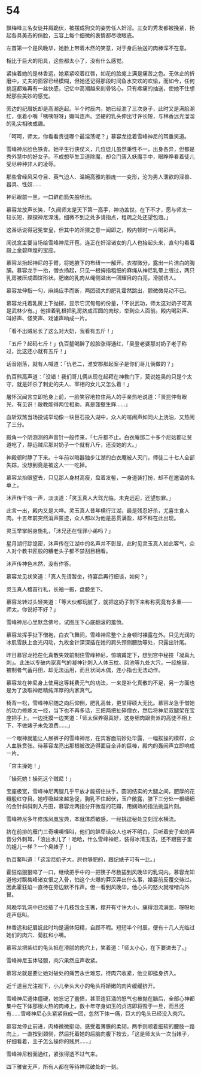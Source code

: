 # 54

飘梅峰三名女徒并肩跪伏，被摆成狗交的姿势任人奸淫。三女的秀发都被挽紧，扬起各具美态的俏脸，玉容上每个细微的表情都尽收眼底。

左首第一个是风晚华，她脸上带着木然的笑意，对于身后抽送的肉棒浑不在意。

相比于巨犬的阳具，这些都太小了，没有什么感觉。

紧挨着她的是林香远，她紧紧咬着红唇，如花的脸庞上满是痛苦之色。无休止的折磨中，丈夫的面容已经模糊，但她还记得那段时间鱼水交欢的欢愉，而如今，任何挑逗都难再有一丝快感，记忆中高潮越来刻骨铭心。只有疼痛的抽送，使她不住想起那些美妙的感觉。

旁边的纪眉妩却是高潮迭起。半个时辰内，她已经泄了三次身子，此时又是满脸潮红，张着小嘴「咦咦呀呀」媚叫连声。坚硬的乳头伸出寸许长短，与林香远光溜溜的乳尖相映成趣。

「呵呵，师太，你看看贵徒哪个最淫荡呢？」慕容龙捻着雪峰神尼的耳垂笑道。

雪峰神尼脸色铁青。她平生行侠仗义，几位徒儿虽然秉性不一，出身各异，但都是秀外慧中的好女子。不成想毕生卫道除魔，却合门落入妖魔手中，眼睁睁看着徒儿受尽种种非人的凌辱。

那些曾经风采夺目、英气迫人、温婉高雅的脸庞一一变形，沦为男人泄欲的淫兽、器具、性奴……

神尼眼前一黑，一口鲜血箭矢般喷出。

慕容龙放声长笑，「久闻师太是天下第一高手，神功盖世。在下不才，愿与师太一较长短，探探神尼深浅，细微不到之处多请指点，粗疏之处还望包涵。」

这番话说得冠冕堂皇，但其中的淫猥之意一闻即之，殿内顿时一片喝彩声。

闻说宫主要当场给雪峰神尼开苞，连正在奸淫诸女的几人也抬起头来，直勾勾看着殿上金碧辉煌的宝座。

慕容龙抬起神尼的手臂，将她腋下的布纽一一解开。衣襟微分，露出一片洁白的胸脯。慕容龙手一抬，僧衣扬起，只见一根拇指粗细的麻绳从神尼乳晕上缠过，两只乳房被压成圆饼形状。肥嫩的乳肉从绳侧溢出一团耀目的白亮，滑腻诱人。

慕容龙伸指一勾，麻绳应手而断，两团硕大的肥乳霍然跳出，颤微微晃动不已。

慕容龙托着乳房上下抛掷，显示它沉甸甸的份量，「不说武功，师太这对奶子可真是武林少有。」他捏着乳根把乳房挤成浑圆的肉球，举到众人面前。殿内喝彩声、叫好声、怪笑声、戏谑声响成一片。

「看不出贼尼长了这么对大奶，我看有五斤！」

「五斤？起码七斤！」仇百鳌喝醉了般脸涨得通红，「吴登老婆那对奶子老子称过，比这还小就有五斤！」

话音刚落，就有人喊道：「仇老二，淮安郡那起案子是你们哥儿俩做的？」

仇百熊高声道：「没错！我们哥儿俩从现在起拜在神教门下，莫说姓吴的只是个太守，就是奸杀了刺史的夫人、宰相的女儿又怎么着！」

屠怀沉闻言立即抢身上前，一脸笑容地拉住两人的手亲热地说道：「贤昆仲有眼光，有见识！敝教能得两位相助，真是篷壁生辉……」

血斩双煞当场投诚举动像一块巨石投入湖中，众人的喧闹声如同火上浇油，又热闹了三分。

殿角一个阴测测的声音针一般传来，「七斤都不止。白衣庵那二十多个尼姑都让贫道吃了，静远贼尼那对奶子一个就有八斤，还没她的大。」

神殿顿时静了下来。十年前以暗器独步江湖的白衣庵被人灭门，师徒二十七人全部失踪，没想到竟是被这人一一吃掉。

慕容龙抬眼望去，只见那人身材高瘦，盘着发髻，一身道装打扮，却不在邀请的名单上。

沐声传干咳一声，淡淡道：「灵玉真人大驾光临，未克远迎，还望恕罪。」

此言一出，殿内又是大哗。灵玉真人昔年横行江湖，最是残忍好杀，尤喜生食人肉。十五年前突然消声匿迹，众人都以为他是恶贯满盈，却不料在此出现。

灵玉举掌躬身施礼，「沐兄还在怪罪小弟吗？」

星月湖行踪诡密，沐声传在江湖中的名声并不彰显，此时见灵玉真人如此客气，众人对个教书匠般的糟老头子都不禁刮目相看。

沐声传神色木然，没有作答。

慕容龙见状笑道：「真人先请暂坐，待宴后再行细谈，如何？」

灵玉真人稽首行礼，长袖一振，盘膝坐下。

慕容龙转过头轻笑道：「等大伙都玩腻了，就把这奶子割下来称称究竟有多重——师太，你说好不好？」

雪峰神尼心里默念佛号，试图压下心底翻滚的羞愤。

慕容龙挥手扯下僧袍，白衣飞舞间，雪峰神尼整个上身顿时裸露在外。只见光润的冰肌雪肤上金光闪动，九枚金针深深插在她的肩头颈侧腰肋等处，只露出针尾。

昨日慕容龙抢在化真散失效前制住雪峰神尼，惊魂甫定下，想到宫中秘技「凝真九刺」。此法以专破内家真气的凝神针刺入人体玉枕、凤池等九处大穴，一经施展，被制者气蓄丹田，却无法运用，而且状同木偶，连小指也无法动作。

慕容龙在神尼身上使用这等耗费元气的功法，一来是补化真散的不足，另一方面也是为了汲取神尼精纯浑厚的内家真气。

椅背一松，雪峰神尼随之向后仰倒，肥乳高耸，更显得硕大无比。慕容龙急于借她的功力修炼太一经，当下也不再多话，三把两把扯碎僧衣，然后将神尼双腿架在宝座把手上。一边抚摸一边笑道：「师太保养得真好，这身细肉跟贵派的高徒不相上下，不做婊子未免浪费……」

一个眼神就能让人尿裤子的雪峰神尼，在宾客面前妙处毕露，一幅挨操的模样，众人血脉贲张。待慕容龙亮出那根被改造得面目全非的巨棒，殿内的轰闹声立即响成一片。

「宫主操她！」

「操死她！操死这个贼尼！」

宝座极宽，雪峰神尼两腿几乎平放才能搭住扶手。圆润结实的大腿之间，肥厚的花瓣殷红夺目。她呼吸越来越急促，胸乳不住起伏，玉户敞露，脐下三分处一根细细的金针斜斜刺入丹田，慕容龙两指分开微湿的花瓣，用娴熟的指法挑逗片刻。

雪峰神尼多年修炼凤凰宝典，本就体质敏感，一经挑逗秘处立刻淫水横流。

挤在前排的雁门三奇噢噢怪叫，他们的鲜卑话众人也听不明白，只听着安子宏的声音分外刺耳，「浪出水儿了！哈哈，什么雪峰神尼，装得冰清玉洁，还不跟窑子里的姐儿一样？一个臭婊子！」

仇百鳌叫道：「这淫尼奶子大，屄也够肥的，跟纪婊子可有一比。」

霍狂焰狠狠啐了一口，继续把手中的一把筷子尽数插到风晚华的乳洞内。慕容龙知道他对飘梅峰诸女恨之入骨，怕这个火爆的莽汉弄出什么事，婚宴前反覆交待过。因此霍狂焰一直待在旁边默不作声。但一看到风晚华，他心头的怒火就噌噌向外冒。

风晚华乳洞中已经插了十几枝包金玉箸，撑开有寸许大小。痛得泪流满面，呀呀地连声低叫。

林香远和纪眉妩此时均是遍体阳精，自顾不暇。短短半个时辰，便有十几人光临过她们的肉穴、菊肛和小嘴。

慕容龙把紫红的龟头抵在滑腻的肉穴上，笑着道：「师太小心，在下要进去了。」

雪峰神尼玉体轻颤，肉穴果然应声收紧。

慕容龙就是要让她对破处的痛苦永世难忘，待肉穴收紧，他立即挺身挤入。

近千道目光注视下，小儿拳头大小的龟头将娇嫩的肉片缓缓挤开。

雪峰神尼通体僵硬，她忘记了羞愤，甚至连狂涌的怒气也被抛在脑后，全部心神都集中在下体那根火热的肉棒上。数十年守身如玉的贞洁即将毁于一旦，而且还有……雪峰神尼心头紧紧揪成一团，忽然下体一痛，巨大的龟头已经没入肉穴。

慕容龙停止前进，肉棒微微挺动，感受着薄膜的柔韧。两手则顺着细软的腰肢一路向上，一直按到颈侧，然后托着她的后脑向腹下按去，「这是师太头一次当婊子，仔细看着，主子怎么操你的贱屄……」

雪峰神尼粉面通红，紧张得透不过气来。

四下雅雀无声，所有人都在等待神尼破处的一刻。
